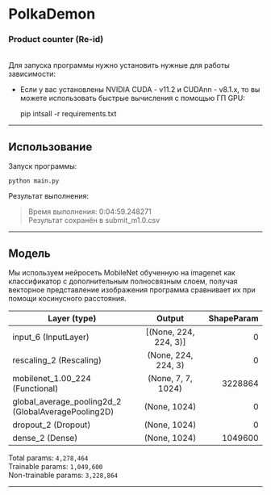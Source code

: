 ﻿# PolkaDemon
### Product counter (Re-id)
<br>
Для запуска программы нужно установить нужные для работы зависимости:

- Если у вас установлены NVIDIA CUDA - v11.2 и CUDAnn - v8.1.x, то вы можете использовать быстрые вычисления с помощью ГП GPU:
    
    

    pip intsall -r requirements.txt



---
## Использование

Запуск программы:
    
    python main.py

Результат выполнения:

>Время выполнения: 0:04:59.248271<br>
>Результат сохранён в submit_m1.0.csv

---
## Модель

Мы используем нейросеть MobileNet обученную на imagenet как классификатор с дополнительным полносвязным слоем, получая векторное представление изображения программа сравнивает их при помощи косинусного расстояния.


| Layer (type)                                             | Output |    ShapeParam |
|----------------------------------------------------------|:------:|--------------:|
| input_6 (InputLayer)                                     | \[(None, 224, 224, 3)] |  0 |  
| rescaling_2 (Rescaling)                                  | (None, 224, 224, 3) |  0 |     
| mobilenet_1.00_224 (Functional)                          | (None, 7, 7, 1024) |      3228864 |
 | global_average_pooling2d_2 <br>(GlobalAveragePooling2D) |  (None, 1024)      |       0    |
 | dropout_2 (Dropout)                                      |     (None, 1024)      |        0       |
 | dense_2 (Dense)                                          |   (None, 1024)         |     1049600   |

Total params: `4,278,464`<br>
Trainable params: `1,049,600`<br>
Non-trainable params: `3,228,864`<br>
_________________________________________________________________

